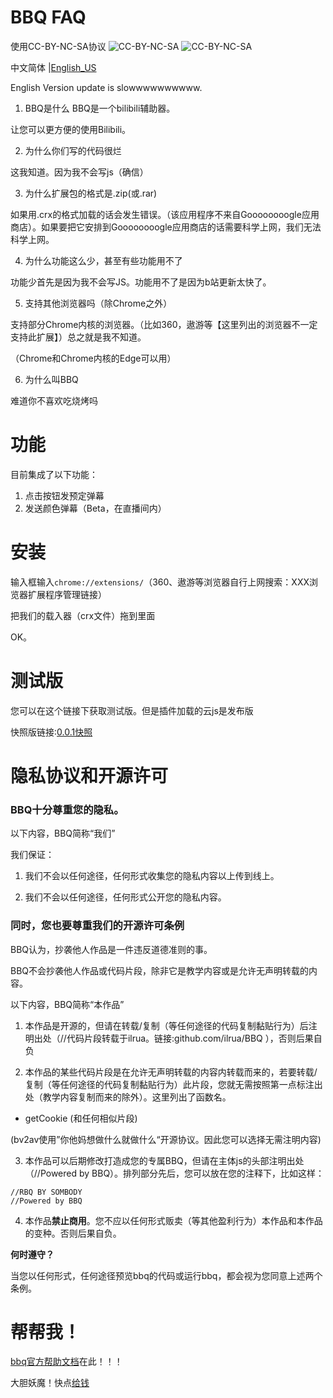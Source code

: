 # BBQ FAQ
使用CC-BY-NC-SA协议
![CC-BY-NC-SA](https://ftp.bmp.ovh/imgs/2021/02/df22baa994decdf5.png)
![CC-BY-NC-SA](https://ftp.bmp.ovh/imgs/2021/02/b71d5f70bd1f17a4.png)

中文简体 |[English_US](https://github.com/ilrua/BBQ/blob/main/en_us.md)

English Version update is slowwwwwwwwww.
1. BBQ是什么
BBQ是一个bilibili辅助器。

让您可以更方便的使用Bilibili。

2. 为什么你们写的代码很烂

这我知道。因为我不会写js（确信）

3. 为什么扩展包的格式是.zip(或.rar)

如果用.crx的格式加载的话会发生错误。（该应用程序不来自Goooooooogle应用商店）。如果要把它安排到Goooooooogle应用商店的话需要科学上网，我们无法科学上网。

4. 为什么功能这么少，甚至有些功能用不了

功能少首先是因为我不会写JS。功能用不了是因为b站更新太快了。

5. 支持其他浏览器吗（除Chrome之外）

支持部分Chrome内核的浏览器。（比如360，遨游等【这里列出的浏览器不一定支持此扩展】）总之就是我不知道。

（Chrome和Chrome内核的Edge可以用）

6. 为什么叫BBQ

难道你不喜欢吃烧烤吗
# 功能
目前集成了以下功能：
1. 点击按钮发预定弹幕
2. 发送颜色弹幕（Beta，在直播间内）

# 安装

输入框输入`chrome://extensions/`（360、遨游等浏览器自行上网搜索：XXX浏览器扩展程序管理链接）

把我们的载入器（crx文件）拖到里面

OK。


# 测试版

您可以在这个链接下获取测试版。但是插件加载的云js是发布版

快照版链接:[0.0.1快照](https://github.com/ilrua/BBQ/blob/main/flashpic/bbq0.0.1.crx)

# 隐私协议和开源许可

### **BBQ十分尊重您的隐私。**

以下内容，BBQ简称“我们”

我们保证：

1. 我们不会以任何途径，任何形式收集您的隐私内容以上传到线上。

2. 我们不会以任何途径，任何形式公开您的隐私内容。

### 同时，您也要尊重我们的**开源许可条例**

BBQ认为，抄袭他人作品是一件违反道德准则的事。

BBQ不会抄袭他人作品或代码片段，除非它是教学内容或是允许无声明转载的内容。

以下内容，BBQ简称“本作品”

1. 本作品是开源的，但请在转载/复制（等任何途径的代码复制黏贴行为）后注明出处（//代码片段转载于ilrua。链接:github.com/ilrua/BBQ ），否则后果自负

2. 本作品的某些代码片段是在允许无声明转载的内容内转载而来的，若要转载/复制（等任何途径的代码复制黏贴行为）此片段，您就无需按照第一点标注出处（教学内容复制而来的除外）。这里列出了函数名。

* getCookie (和任何相似片段)

(bv2av使用”你他妈想做什么就做什么“开源协议。因此您可以选择无需注明内容)

3. 本作品可以后期修改打造成您的专属BBQ，但请在主体js的头部注明出处（//Powered by BBQ）。排列部分先后，您可以放在您的注释下，比如这样：

```
//RBQ BY SOMBODY
//Powered by BBQ
```

4. 本作品**禁止商用**。您不应以任何形式贩卖（等其他盈利行为）本作品和本作品的变种。否则后果自负。

**何时遵守？**

当您以任何形式，任何途径预览bbq的代码或运行bbq，都会视为您同意上述两个条例。

# 帮帮我！

[bbq官方帮助文档](https://github.com/ilrua/BBQ/blob/main/doc/help.md)在此！！！

大胆妖魔！快点[给钱](https://afdian.net/@jvaux)
